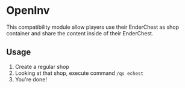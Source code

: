 # OpenInv

This compatibility module allow players use their EnderChest as shop container and share the content inside of their EnderChest.

## Usage

1. Create a regular shop
2. Looking at that shop, execute command `/qs echest`
3. You're done!
